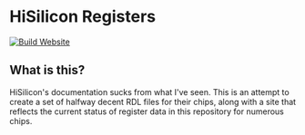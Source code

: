 # HiSilicon Registers

[![Build Website](https://github.com/DeathCamel58/hisilicon-registers/actions/workflows/python-build.yml/badge.svg)](https://github.com/DeathCamel58/hisilicon-registers/actions/workflows/python-build.yml)

## What is this?

HiSilicon's documentation sucks from what I've seen. This is an attempt to create a set of halfway decent RDL files for
their chips, along with a site that reflects the current status of register data in this repository for numerous chips.

